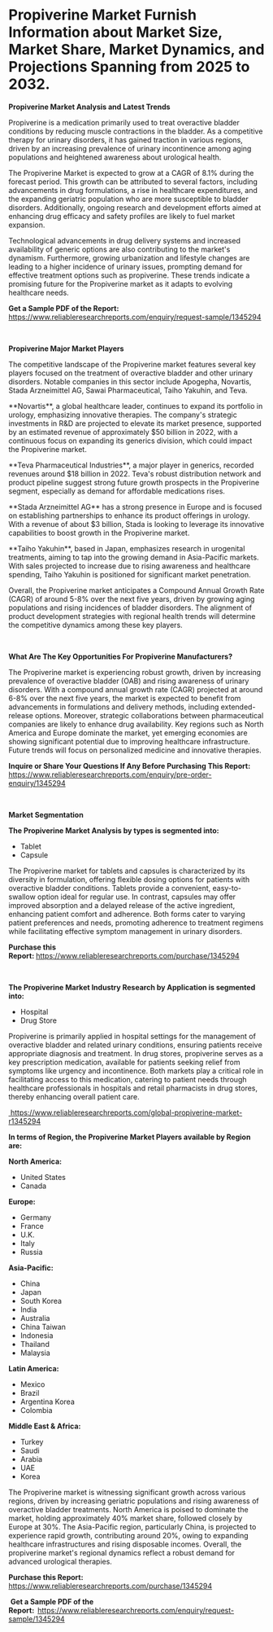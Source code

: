 <p><h1>Propiverine Market Furnish Information about Market Size, Market Share, Market Dynamics, and Projections Spanning from 2025 to 2032.</h1></p><p><strong>Propiverine Market Analysis and Latest Trends</strong></p>
<p><p>Propiverine is a medication primarily used to treat overactive bladder conditions by reducing muscle contractions in the bladder. As a competitive therapy for urinary disorders, it has gained traction in various regions, driven by an increasing prevalence of urinary incontinence among aging populations and heightened awareness about urological health.</p><p>The Propiverine Market is expected to grow at a CAGR of 8.1% during the forecast period. This growth can be attributed to several factors, including advancements in drug formulations, a rise in healthcare expenditures, and the expanding geriatric population who are more susceptible to bladder disorders. Additionally, ongoing research and development efforts aimed at enhancing drug efficacy and safety profiles are likely to fuel market expansion.</p><p>Technological advancements in drug delivery systems and increased availability of generic options are also contributing to the market's dynamism. Furthermore, growing urbanization and lifestyle changes are leading to a higher incidence of urinary issues, prompting demand for effective treatment options such as propiverine. These trends indicate a promising future for the Propiverine market as it adapts to evolving healthcare needs.</p></p>
<p><strong>Get a Sample PDF of the Report:&nbsp;</strong> <a href="https://www.reliableresearchreports.com/enquiry/request-sample/1345294?utm_campaign=2283&utm_medium=2&utm_source=Github&utm_content=ia&utm_term=19042025&utm_id=propiverine">https://www.reliableresearchreports.com/enquiry/request-sample/1345294</a></p>
<p>&nbsp;</p>
<p><strong>Propiverine Major Market Players</strong></p>
<p><p>The competitive landscape of the Propiverine market features several key players focused on the treatment of overactive bladder and other urinary disorders. Notable companies in this sector include Apogepha, Novartis, Stada Arzneimittel AG, Sawai Pharmaceutical, Taiho Yakuhin, and Teva.</p><p>**Novartis**, a global healthcare leader, continues to expand its portfolio in urology, emphasizing innovative therapies. The company's strategic investments in R&D are projected to elevate its market presence, supported by an estimated revenue of approximately $50 billion in 2022, with a continuous focus on expanding its generics division, which could impact the Propiverine market.</p><p>**Teva Pharmaceutical Industries**, a major player in generics, recorded revenues around $18 billion in 2022. Teva's robust distribution network and product pipeline suggest strong future growth prospects in the Propiverine segment, especially as demand for affordable medications rises.</p><p>**Stada Arzneimittel AG** has a strong presence in Europe and is focused on establishing partnerships to enhance its product offerings in urology. With a revenue of about $3 billion, Stada is looking to leverage its innovative capabilities to boost growth in the Propiverine market.</p><p>**Taiho Yakuhin**, based in Japan, emphasizes research in urogenital treatments, aiming to tap into the growing demand in Asia-Pacific markets. With sales projected to increase due to rising awareness and healthcare spending, Taiho Yakuhin is positioned for significant market penetration.</p><p>Overall, the Propiverine market anticipates a Compound Annual Growth Rate (CAGR) of around 5-8% over the next five years, driven by growing aging populations and rising incidences of bladder disorders. The alignment of product development strategies with regional health trends will determine the competitive dynamics among these key players.</p></p>
<p>&nbsp;</p>
<p><strong>What Are The Key Opportunities For Propiverine Manufacturers?</strong></p>
<p><p>The Propiverine market is experiencing robust growth, driven by increasing prevalence of overactive bladder (OAB) and rising awareness of urinary disorders. With a compound annual growth rate (CAGR) projected at around 6-8% over the next five years, the market is expected to benefit from advancements in formulations and delivery methods, including extended-release options. Moreover, strategic collaborations between pharmaceutical companies are likely to enhance drug availability. Key regions such as North America and Europe dominate the market, yet emerging economies are showing significant potential due to improving healthcare infrastructure. Future trends will focus on personalized medicine and innovative therapies.</p></p>
<p><strong>Inquire or Share Your Questions If Any Before Purchasing This Report:</strong> <a href="https://www.reliableresearchreports.com/enquiry/pre-order-enquiry/1345294?utm_campaign=2283&utm_medium=2&utm_source=Github&utm_content=ia&utm_term=19042025&utm_id=propiverine">https://www.reliableresearchreports.com/enquiry/pre-order-enquiry/1345294</a></p>
<p>&nbsp;</p>
<p><strong>Market Segmentation</strong></p>
<p><strong>The Propiverine Market Analysis by types is segmented into:</strong></p>
<p><ul><li>Tablet</li><li>Capsule</li></ul></p>
<p><p>The Propiverine market for tablets and capsules is characterized by its diversity in formulation, offering flexible dosing options for patients with overactive bladder conditions. Tablets provide a convenient, easy-to-swallow option ideal for regular use. In contrast, capsules may offer improved absorption and a delayed release of the active ingredient, enhancing patient comfort and adherence. Both forms cater to varying patient preferences and needs, promoting adherence to treatment regimens while facilitating effective symptom management in urinary disorders.</p></p>
<p><strong>Purchase this Report:&nbsp;</strong><a href="https://www.reliableresearchreports.com/purchase/1345294?utm_campaign=2283&utm_medium=2&utm_source=Github&utm_content=ia&utm_term=19042025&utm_id=propiverine">https://www.reliableresearchreports.com/purchase/1345294</a></p>
<p>&nbsp;</p>
<p><strong>The Propiverine Market Industry Research by Application is segmented into:</strong></p>
<p><ul><li>Hospital</li><li>Drug Store</li></ul></p>
<p><p>Propiverine is primarily applied in hospital settings for the management of overactive bladder and related urinary conditions, ensuring patients receive appropriate diagnosis and treatment. In drug stores, propiverine serves as a key prescription medication, available for patients seeking relief from symptoms like urgency and incontinence. Both markets play a critical role in facilitating access to this medication, catering to patient needs through healthcare professionals in hospitals and retail pharmacists in drug stores, thereby enhancing overall patient care.</p></p>
<p><a href="https://www.reliableresearchreports.com/global-propiverine-market-r1345294?utm_campaign=2283&utm_medium=2&utm_source=Github&utm_content=ia&utm_term=19042025&utm_id=propiverine">&nbsp;https://www.reliableresearchreports.com/global-propiverine-market-r1345294</a></p>
<p><strong>In terms of Region, the Propiverine Market Players available by Region are:</strong></p>
<p>
    <p> <strong> North America: </strong>
        <ul>
            <li>United States</li>
            <li>Canada</li>
        </ul>
        </p> 
    <p> <strong> Europe: </strong>
        <ul>
            <li>Germany</li>
            <li>France</li>
            <li>U.K.</li>
            <li>Italy</li>
            <li>Russia</li>
        </ul>
        </p> 
    <p> <strong> Asia-Pacific: </strong>
        <ul>
            <li>China</li>
            <li>Japan</li>
            <li>South Korea</li>
            <li>India</li>
            <li>Australia</li>
            <li>China Taiwan</li>
            <li>Indonesia</li>
            <li>Thailand</li>
            <li>Malaysia</li>
        </ul>
        </p> 
    <p> <strong> Latin America: </strong>
        <ul>
            <li>Mexico</li>
            <li>Brazil</li>
            <li>Argentina Korea</li>
            <li>Colombia</li>
        </ul>
        </p> 
    <p> <strong> Middle East & Africa: </strong>
        <ul>
            <li>Turkey</li>
            <li>Saudi</li>
            <li>Arabia</li>
            <li>UAE</li>
            <li>Korea</li>
        </ul>
    </p>
    </p>
<p><p>The Propiverine market is witnessing significant growth across various regions, driven by increasing geriatric populations and rising awareness of overactive bladder treatments. North America is poised to dominate the market, holding approximately 40% market share, followed closely by Europe at 30%. The Asia-Pacific region, particularly China, is projected to experience rapid growth, contributing around 20%, owing to expanding healthcare infrastructures and rising disposable incomes. Overall, the propiverine market's regional dynamics reflect a robust demand for advanced urological therapies.</p></p>
<p><strong>Purchase this Report: </strong><a href="https://www.reliableresearchreports.com/purchase/1345294?utm_campaign=2283&utm_medium=2&utm_source=Github&utm_content=ia&utm_term=19042025&utm_id=propiverine">https://www.reliableresearchreports.com/purchase/1345294</a></p>
<p>&nbsp;<strong>Get a Sample PDF of the Report:&nbsp;&nbsp;</strong><a href="https://www.reliableresearchreports.com/enquiry/request-sample/1345294?utm_campaign=2283&utm_medium=2&utm_source=Github&utm_content=ia&utm_term=19042025&utm_id=propiverine">https://www.reliableresearchreports.com/enquiry/request-sample/1345294</a></p>
<p><strong></strong></p>
<p><p></p><p></p><p></p></p>